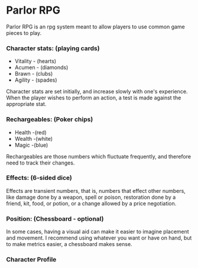 Parlor RPG
======

Parlor RPG is an rpg system meant to allow players to use common game pieces to play.

### Character stats: (playing cards)

* Vitality - (hearts)
* Acumen - (diamonds)
* Brawn - (clubs)
* Agility - (spades)

Character stats are set initially, and increase slowly with one's experience. When the player wishes to perform an action, a test is made against the appropriate stat. 

### Rechargeables: (Poker chips)

* Health -(red)
* Wealth -(white)
* Magic -(blue)

Rechargeables are those numbers which fluctuate frequently, and therefore need to track their changes.

### Effects: (6-sided dice)

Effects are transient numbers, that is, numbers that effect other numbers, like damage done by a weapon, spell or poison, restoration done by a friend, kit, food, or potion, or a change allowed by a price negotiation.

### Position: (Chessboard - optional)

In some cases, having a visual aid can make it easier to imagine placement and movement. I recommend using whatever you want or have on hand, but to make metrics easier, a chessboard makes sense.

### Character Profile
